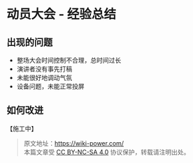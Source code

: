 # 动员大会 - 经验总结

## 出现的问题

- 整场大会时间控制不合理，总时间过长
- 演讲者没有事先打稿
- 未能很好地调动气氛
- 设备问题，未能正常投屏

## 如何改进

【施工中】

> 原文地址：<https://wiki-power.com/>  
> 本篇文章受 [CC BY-NC-SA 4.0](https://creativecommons.org/licenses/by/4.0/deed.zh) 协议保护，转载请注明出处。
